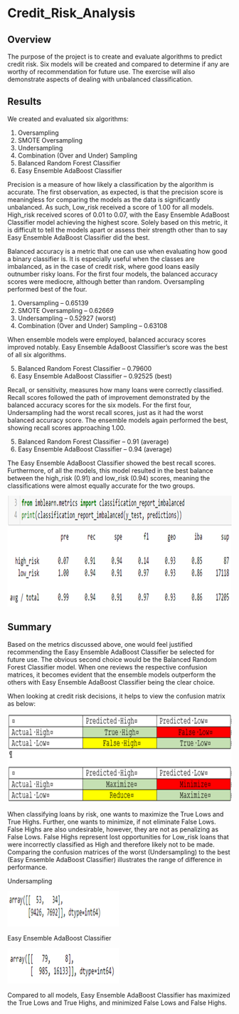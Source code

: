 # Credit_Risk_Analysis


## Overview 

The purpose of the project is to create and evaluate algorithms to predict credit risk.  Six models will be created and compared to determine if any are worthy of recommendation for future use.  The exercise will also demonstrate aspects of dealing with unbalanced classification. 


## Results

We created and evaluated six algorithms:

1. Oversampling
2. SMOTE Oversampling
3. Undersampling
4. Combination (Over and Under) Sampling
5. Balanced Random Forest Classifier
6. Easy Ensemble AdaBoost Classifier

Precision is a measure of how likely a classification by the algorithm is accurate.  The first observation, as expected, is that the precision score is meaningless for comparing the models as the data is significantly unbalanced.  As such, Low_risk received a score of 1.00 for all models. High_risk received scores of 0.01 to 0.07, with the Easy Ensemble AdaBoost Classifier model achieving the highest score.  Solely based on this metric, it is difficult to tell the models apart or assess their strength other than to say Easy Ensemble AdaBoost Classifier did the best.

Balanced accuracy is a metric that one can use when evaluating how good a binary classifier is.  It is especially useful when the classes are imbalanced, as in the case of credit risk, where good loans easily outnumber risky loans.  For the first four models, the balanced accuracy scores were mediocre, although better than random.  Oversampling performed best of the four.

1. Oversampling – 0.65139 
2. SMOTE Oversampling – 0.62669 
3. Undersampling – 0.52927 (worst)
4. Combination (Over and Under) Sampling – 0.63108

When ensemble models were employed, balanced accuracy scores improved notably.  Easy Ensemble AdaBoost Classifier’s score was the best of all six algorithms. 

5. Balanced Random Forest Classifier – 0.79600
6. Easy Ensemble AdaBoost Classifier – 0.92525 (best)


Recall, or sensitivity, measures how many loans were correctly classified.  Recall scores followed the path of improvement demonstrated by the balanced accuracy scores for the six models.  For the first four, Undersampling had the worst recall scores, just as it had the worst balanced accuracy score.  The ensemble models again performed the best, showing recall scores approaching 1.00.

5. Balanced Random Forest Classifier – 0.91 (average)
6. Easy Ensemble AdaBoost Classifier – 0.94 (average)

The Easy Ensemble AdaBoost Classifier showed the best recall scores.  Furthermore, of all the models, this model resulted in the best balance between the high_risk (0.91) and low_risk (0.94) scores, meaning the classifications were almost equally accurate for the two groups.

<p align="center">
 <img src="https://github.com/honoruru/Credit_Risk_Analysis/blob/main/images/Picture1.png" width="700" height="250" />
</p>
 

## Summary

Based on the metrics discussed above, one would feel justified recommending the Easy Ensemble AdaBoost Classifier be selected for future use.  The obvious second choice would be the Balanced Random Forest Classifier model.  When one reviews the respective confusion matrices, it becomes evident that the ensemble models outperform the others with Easy Ensemble AdaBoost Classifier being the clear choice.

When looking at credit risk decisions, it helps to view the confusion matrix as below:

<p align="center">
 <img src="https://github.com/honoruru/Credit_Risk_Analysis/blob/main/images/Picture2.png" width="600" height="200" />
</p>

When classifying loans by risk, one wants to maximize the True Lows and True Highs.  Further, one wants to minimize, if not eliminate False Lows.  False Highs are also undesirable, however, they are not as penalizing as False Lows.  False Highs represent lost opportunities for Low_risk loans that were incorrectly classified as High and therefore likely not to be made.  Comparing the confusion matrices of the worst (Undersampling) to the best (Easy Ensemble AdaBoost Classifier) illustrates the range of difference in performance. 

Undersampling
<p>
 <img src="https://github.com/honoruru/Credit_Risk_Analysis/blob/main/images/Picture3.png" width="250" height="80" />
</p>

Easy Ensemble AdaBoost Classifier
<p>
 <img src="https://github.com/honoruru/Credit_Risk_Analysis/blob/main/images/Picture4.png" width="250" height="80" />
</p>

Compared to all models, Easy Ensemble AdaBoost Classifier has maximized the True Lows and True Highs, and minimized False Lows and False Highs. 

